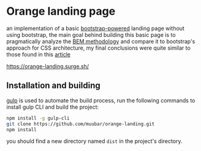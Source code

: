 # Orange landing page
an implementation of a basic [bootstrap-powered](https://getbootstrap.com/) landing page without using bootstrap, the main goal behind building this basic page is to pragmatically analyze the [BEM methodology](http://getbem.com/introduction/) and compare it to bootstrap's approach for CSS architecture, my final conclusions were quite similar to those found in this [article](https://adamwathan.me/css-utility-classes-and-separation-of-concerns/)

https://orange-landing.surge.sh/

## Installation and building

[gulp](https://gulpjs.com/) is used to automate the build process, run the following commands to install gulp CLI and build the project:
```bash
npm install -g gulp-cli
git clone https://github.com/muubar/orange-landing.git
npm install
```
you should find a new directory named `dist` in the project's directory.
